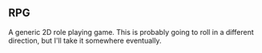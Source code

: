 ## RPG

A generic 2D role playing game.   This is probably going to roll in a different direction, but I'll take it somewhere eventually.

